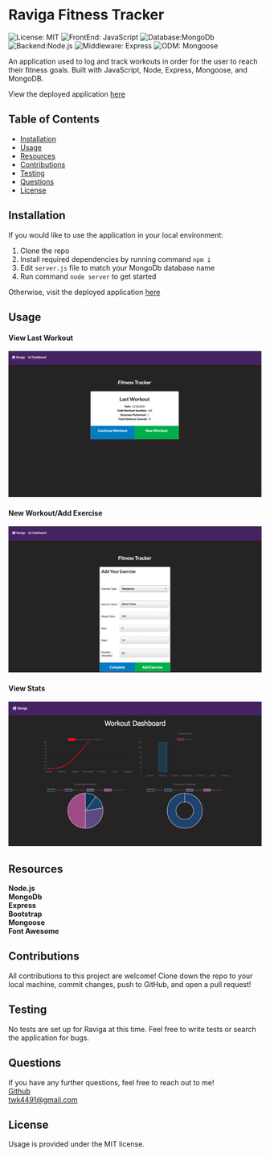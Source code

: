 # Raviga Fitness Tracker
![License: MIT](https://img.shields.io/badge/License-MIT-yellow.svg?style=for-the-badge&logo=appveyor) ![FrontEnd: JavaScript](https://img.shields.io/badge/FrontEnd-JavaScript-purple?style=for-the-badge&logo=appveyor) ![Database:MongoDb](https://img.shields.io/badge/Database-MongoDb-blue?style=for-the-badge&logo=appveyor) ![Backend:Node.js](https://img.shields.io/badge/Backend-Node.js-red?style=for-the-badge&logo=appveyor) ![Middleware: Express](https://img.shields.io/badge/Middleware-Express-brightgreen?style=for-the-badge&logo=appveyor) ![ODM: Mongoose](https://img.shields.io/badge/ODM-Mongoose-brown?style=for-the-badge&logo=appveyor)

An application used to log and track workouts in order for the user to reach their fitness goals. Built with JavaScript, Node, Express, Mongoose, and MongoDB.

View the deployed application <a href = "https://desolate-chamber-67784.herokuapp.com/">here</a>

## Table of Contents
* [Installation](#installation)
* [Usage](#usage)
* [Resources](#resources)
* [Contributions](#contributions)
* [Testing](#testing)
* [Questions](#questions)
* [License](#license)


## Installation

If you would like to use the application in your local environment: 
1. Clone the repo
2. Install required dependencies by running command ```npm i```
3. Edit ```server.js``` file to match your MongoDb database name
4. Run command ```node server``` to get started

Otherwise, visit the deployed application <a href = "https://desolate-chamber-67784.herokuapp.com/">here</a>

## Usage
#### View Last Workout
<img src="./main.png" alt="screenshot of raviga">

#### New Workout/Add Exercise
<img src="./add.png" alt="screenshot of raviga">

#### View Stats
<img src="./stats.png" alt="screenshot of raviga">


## Resources
**Node.js** <br>
**MongoDb** <br>
**Express** <br>
**Bootstrap** <br>
**Mongoose** <br>
**Font Awesome** <br>


## Contributions
All contributions to this project are welcome!  Clone down the repo to your local machine, commit changes, push to GitHub, and open a pull request!

## Testing
No tests are set up for Raviga at this time.  Feel free to write tests or search the application for bugs.

## Questions
If you have any further questions, feel free to reach out to me! <br>
<a href='https://www.github.com/twkirkpatrick'>Github</a> <br>
<a href='mailto:twk4491@gmail.com'>twk4491@gmail.com</a>

## License
Usage is provided under the MIT license.

